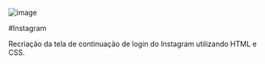 ![image](https://user-images.githubusercontent.com/29673433/180571592-c68f3d52-bc41-4c49-8716-d477939f96fc.png)

#Instagram

Recriação da tela de continuação de login do Instagram utilizando HTML e CSS.
